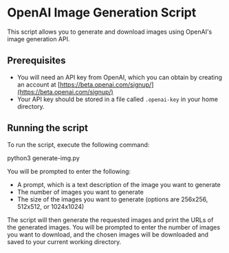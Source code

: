 # OpenAI Image Generation Script

This script allows you to generate and download images using OpenAI's image generation API.

## Prerequisites

- You will need an API key from OpenAI, which you can obtain by creating an account at [https://beta.openai.com/signup/](https://beta.openai.com/signup/)
- Your API key should be stored in a file called `.openai-key` in your home directory.

## Running the script

To run the script, execute the following command:

python3 generate-img.py

You will be prompted to enter the following:

- A prompt, which is a text description of the image you want to generate
- The number of images you want to generate
- The size of the images you want to generate (options are 256x256, 512x512, or 1024x1024)

The script will then generate the requested images and print the URLs of the generated images. You will be prompted to enter the number of images you want to download, and the chosen images will be downloaded and saved to your current working directory.
